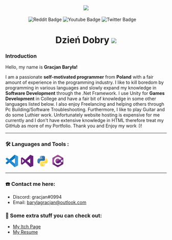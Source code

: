 <div id="header" align="center">
  <img src="https://media.giphy.com/media/4Y9pOQ3QsEgvCzbIWi/giphy.gif" width="200"/>
</div>
&nbsp;
&nbsp;
<div id="badges" align="center">
  <img src="https://img.shields.io/badge/Reddit-orange?style=for-the-badge&logo=reddit&logoColor=white" alt="Reddit Badge"/>
  <img src="https://img.shields.io/badge/YouTube-red?style=for-the-badge&logo=youtube&logoColor=white" alt="Youtube Badge"/>
  <img src="https://img.shields.io/badge/Twitter-blue?style=for-the-badge&logo=twitter&logoColor=white" alt="Twitter Badge"/>
  &nbsp;
  &nbsp;
  &nbsp;
</div>
<h1 align="center">
Dzień Dobry
  <img src="https://media.giphy.com/media/hvRJCLFzcasrR4ia7z/giphy.gif" width="30px"/>
</h1>




### Introduction
Hello, my name is **Gracjan Baryła!** 

I am a passionate **self-motivated programmer** from **Poland** with a fair amount of experience in the programming industry. I like to kill boredom by programming in various languages and slowly expand my knowledge in **Software Development** through the .Net Framework. I use Unity for **Games Development** in College and have a fair bit of knowledge in some other languages listed below. I also enjoy Freelancing and helping others through Pc Building/Software Troubleshooting. Furthermore, I like to play Guitar and do some Luthier work. Unfortunately website hosting is expensive for me currently and I don't have extensive knowledge in HTML therefore treat my GitHub as more of my Portfolio. Thank you and Enjoy my work :)!

---

### :hammer_and_wrench: Languages and Tools :

<div>
  <img src="https://github.com/devicons/devicon/blob/master/icons/vscode/vscode-original.svg" title="VS Code ★★★★★" alt="VSCODE" width="40" height="40"/>&nbsp;
  <img src="https://github.com/devicons/devicon/blob/master/icons/visualstudio/visualstudio-plain.svg" title="Visual Studio ★★★★" alt="Visual Studio" width="40" height="40"/>&nbsp;
  <img src="https://github.com/devicons/devicon/blob/master/icons/python/python-original.svg" title="Python ★★★" alt="Python" width="40" height="40"/>&nbsp;
  <img src="https://github.com/devicons/devicon/blob/master/icons/csharp/csharp-original.svg" title="C# ★★★★" alt="C#" width="40" height="40"/>&nbsp;
</div>

---

### :telephone: Contact me here: 

- Discord: gracjan#0994
- Email: barylagracjan@outlook.com

### :link: Some extra stuff you can check out:

- [My Itch Page](https://ceriumin.itch.io/)
- [My Resume](https://drive.google.com/file/d/1DJ-6BTPJh1W9GcKCoyvub4Ri4MbgjucT/view?usp=sharing)











